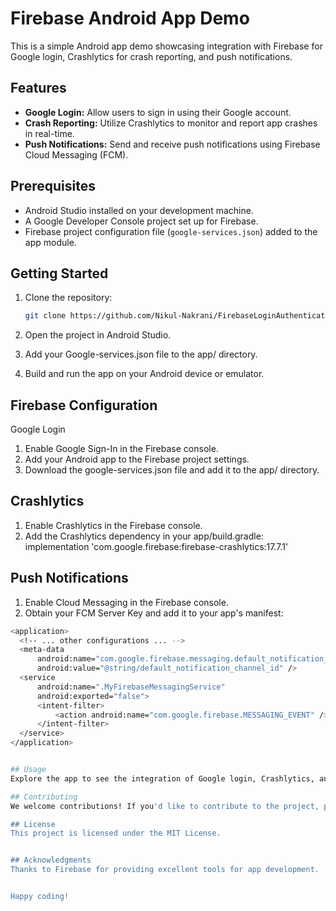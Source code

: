 # Firebase Android App Demo

This is a simple Android app demo showcasing integration with Firebase for Google login, Crashlytics for crash reporting, and push notifications.

## Features

- **Google Login:** Allow users to sign in using their Google account.
- **Crash Reporting:** Utilize Crashlytics to monitor and report app crashes in real-time.
- **Push Notifications:** Send and receive push notifications using Firebase Cloud Messaging (FCM).

## Prerequisites

- Android Studio installed on your development machine.
- A Google Developer Console project set up for Firebase.
- Firebase project configuration file (`google-services.json`) added to the app module.

## Getting Started

1. Clone the repository:

   ```bash
   git clone https://github.com/Nikul-Nakrani/FirebaseLoginAuthentication.git


1. Open the project in Android Studio.
2. Add your Google-services.json file to the app/ directory.
3. Build and run the app on your Android device or emulator.

## Firebase Configuration
Google Login
1. Enable Google Sign-In in the Firebase console.
2. Add your Android app to the Firebase project settings.
3. Download the google-services.json file and add it to the app/ directory.

## Crashlytics
1. Enable Crashlytics in the Firebase console.
2. Add the Crashlytics dependency in your app/build.gradle:
implementation 'com.google.firebase:firebase-crashlytics:17.7.1'


## Push Notifications
1. Enable Cloud Messaging in the Firebase console.
2. Obtain your FCM Server Key and add it to your app's manifest:

  ```bash
<application>
    <!-- ... other configurations ... -->
    <meta-data
        android:name="com.google.firebase.messaging.default_notification_channel_id"
        android:value="@string/default_notification_channel_id" />
    <service
        android:name=".MyFirebaseMessagingService"
        android:exported="false">
        <intent-filter>
            <action android:name="com.google.firebase.MESSAGING_EVENT" />
        </intent-filter>
    </service>
</application>


## Usage
Explore the app to see the integration of Google login, Crashlytics, and push notifications in action.

## Contributing
We welcome contributions! If you'd like to contribute to the project, please follow the contributing guidelines.

## License
This project is licensed under the MIT License.


## Acknowledgments
Thanks to Firebase for providing excellent tools for app development.


Happy coding!


